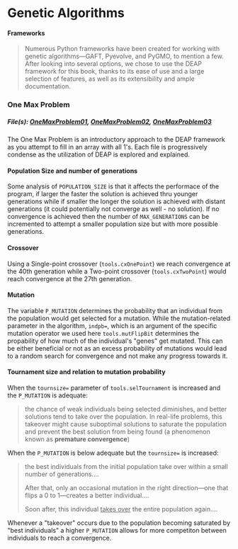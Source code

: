 # Genetic Algorithms

#### Frameworks
> Numerous Python frameworks have been created for working with genetic algorithms—GAFT, Pyevolve, and PyGMO, to mention a few. After looking into several options, we chose to use the DEAP framework for this book, thanks to its ease of use and a large selection of features, as well as its extensibility and ample documentation.

### One Max Problem
##### File(s): [OneMaxProblem01], [OneMaxProblem02], [OneMaxProblem03]
The One Max Problem is an introductory approach to the DEAP framework as you attempt to fill in an array with all 1's. 
Each file is progressively condense as the utilization of DEAP is explored and explained.
#### Population Size and number of generations
Some analysis of `POPULATION_SIZE` is that it affects the performace of the program, if larger the faster the solution is achieved thru younger generations while if smaller the longer the solution is achieved with distant generations (it could potentially not converge as well - no solution). If no convergence is achieved then the number of `MAX_GENERATIONS` can be incremented to attempt a smaller population size but with more possible generations.

#### Crossover
Using a Single-point crossover (`tools.cxOnePoint`) we reach convergence at the 40th generation while a Two-point crossover (`tools.cxTwoPoint`) would reach convergence at the 27th generation.

#### Mutation
The variable `P_MUTATION` determines the probability that an individual from the population would get selected for a mutation. While the mutation-related parameter in the algorithm, `indpb=`, which is an argument of the specific mutation operator we used here `tools.mutFlipBit` determines the propability of how much of the individual's "genes" get mutated. This can be either beneficial or not as an excess probability of mutations would lead to a random search for convergence and not make any progress towards it. 

#### Tournament size and relation to mutation probability
When the `tournsize=` parameter of `tools.selTournament` is increased and the `P_MUTATION` is adequate:
> the chance of weak individuals being selected diminishes, and better solutions tend to take over the population. In real-life problems, this takeover might cause suboptimal solutions to saturate the population and prevent the best solution from being found (a phenomenon known as **premature convergence**)

When the `P_MUTATION` is below adequate but the `tournsize=` is increased:
> the best individuals from the initial population take over within a small number of generations....
> 
> After that, only an occasional mutation in the right direction—one that flips a 0 to 1—creates a better individual....
> 
> Soon after, this individual <ins>takes over</ins> the entire population again....

Whenever a "takeover" occurs due to the population becoming saturated by "best individuals" a higher `P_MUTATION` allows for more competiton between individuals to reach a convergence.

<!-- #### Roulette Wheel Selection and Elitist Approach 
**TODO** -->


[OneMaxProblem01]: OneMaxProblem01.py
[OneMaxProblem02]: OneMaxProblem02.py
[OneMaxProblem03]: OneMaxProblem03.py